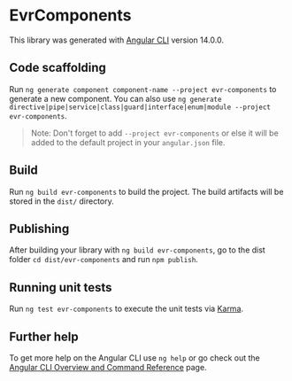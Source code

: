 # EvrComponents

This library was generated with [Angular CLI](https://github.com/angular/angular-cli) version 14.0.0.

## Code scaffolding

Run `ng generate component component-name --project evr-components` to generate a new component. You can also use `ng generate directive|pipe|service|class|guard|interface|enum|module --project evr-components`.
> Note: Don't forget to add `--project evr-components` or else it will be added to the default project in your `angular.json` file. 

## Build

Run `ng build evr-components` to build the project. The build artifacts will be stored in the `dist/` directory.

## Publishing

After building your library with `ng build evr-components`, go to the dist folder `cd dist/evr-components` and run `npm publish`.

## Running unit tests

Run `ng test evr-components` to execute the unit tests via [Karma](https://karma-runner.github.io).

## Further help

To get more help on the Angular CLI use `ng help` or go check out the [Angular CLI Overview and Command Reference](https://angular.io/cli) page.
